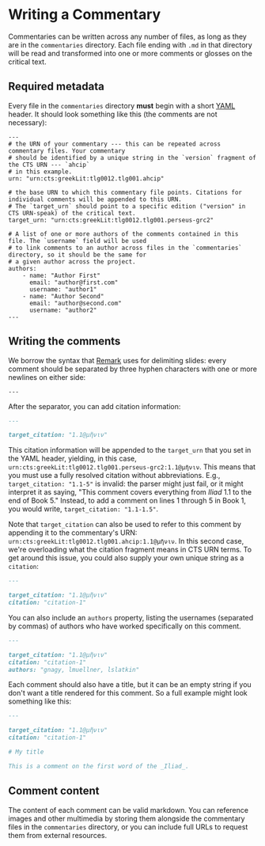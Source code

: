 # Writing a Commentary

Commentaries can be written across any number of files, as long as they are in the `commentaries` directory.
Each file ending with `.md` in that directory will be read and transformed into one or more comments or glosses on the critical text.

## Required metadata

Every file in the `commentaries` directory **must** begin with a short [YAML](https://yaml.org) header. It should look something like this (the comments are not necessary):

```
---
# the URN of your commentary --- this can be repeated across commentary files. Your commentary
# should be identified by a unique string in the `version` fragment of the CTS URN --- `ahcip`
# in this example.
urn: "urn:cts:greekLit:tlg0012.tlg001.ahcip"

# the base URN to which this commentary file points. Citations for individual comments will be appended to this URN.
# The `target_urn` should point to a specific edition ("version" in CTS URN-speak) of the critical text.
target_urn: "urn:cts:greekLit:tlg0012.tlg001.perseus-grc2"

# A list of one or more authors of the comments contained in this file. The `username` field will be used
# to link comments to an author across files in the `commentaries` directory, so it should be the same for
# a given author across the project.
authors:
    - name: "Author First"
      email: "author@first.com"
      username: "author1"
    - name: "Author Second"
      email: "author@second.com"
      username: "author2"
---
```

## Writing the comments

We borrow the syntax that [Remark](https://github.com/gnab/remark/wiki/Markdown#slide-properties) uses for delimiting slides:
every comment should be separated by three hyphen characters with one or more newlines on either side:

```
---
```

After the separator, you can add citation information:

```markdown
---

target_citation: "1.1@μῆνιν"
```

This citation information will be appended to the `target_urn` that you set in the YAML header, yielding, in this case, `urn:cts:greekLit:tlg0012.tlg001.perseus-grc2:1.1@μῆνιν`.
This means that you must use a fully resolved citation without abbreviations. E.g., `target_citation: "1.1-5"` is invalid: the parser might just fail, or it might interpret it
as saying, "This comment covers everything from _Iliad_ 1.1 to the end of Book 5." Instead, to add a comment on lines 1 through 5 in Book 1, you would write,
`target_citation: "1.1-1.5"`.

Note that `target_citation` can also be used to refer to this comment by appending it to the commentary's URN: `urn:cts:greekLit:tlg0012.tlg001.ahcip:1.1@μῆνιν`. In this
second case, we're overloading what the citation fragment means in CTS URN terms. To get around this issue, you could also supply your own unique string as a `citation`:

```markdown
---

target_citation: "1.1@μῆνιν"
citation: "citation-1"
```

You can also include an `authors` property, listing the usernames (separated by commas) of authors who have worked specifically on this comment.

```markdown
---

target_citation: "1.1@μῆνιν"
citation: "citation-1"
authors: "gnagy, lmuellner, lslatkin"
```

Each comment should also have a title, but it can be an empty string if you don't want a title rendered for this comment. So a full example might look something like this:

```markdown
---

target_citation: "1.1@μῆνιν"
citation: "citation-1"

# My title

This is a comment on the first word of the _Iliad_.
```

## Comment content

The content of each comment can be valid markdown. You can reference images and other multimedia by storing them alongside the commentary files in the `commentaries` directory,
or you can include full URLs to request them from external resources.
